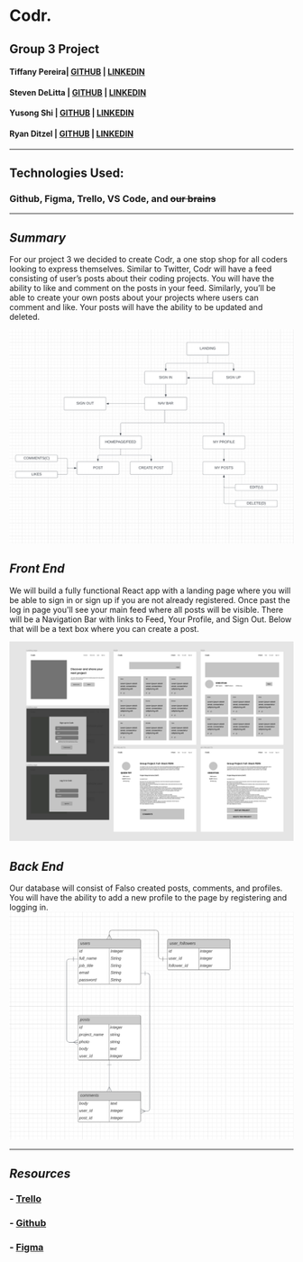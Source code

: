 # **Codr.**

## Group 3 Project

#### Tiffany Pereira| [GITHUB](https://github.com/tiffpereira) | [LINKEDIN](https://www.linkedin.com/in/tiffanympereira/)

#### Steven DeLitta | [GITHUB](https://github.com/yusongsh) | [LINKEDIN](https://www.linkedin.com/in/steven-delitta/)

#### Yusong Shi | [GITHUB](https://github.com/yusongsh) | [LINKEDIN](https://www.linkedin.com/in/yusong-sh/)

#### Ryan Ditzel | [GITHUB](https://github.com/ryanditzel) | [LINKEDIN](https://www.linkedin.com/in/ryanditzel/)

---

## Technologies Used:

### Github, Figma, Trello, VS Code, and ~~our brains~~

---

## **_Summary_**

For our project 3 we decided to create Codr, a one stop shop for all coders looking to express themselves. Similar to Twitter, Codr will have a feed consisting of user’s posts about their coding projects. You will have the ability to like and comment on the posts in your feed. Similarly, you’ll be able to create your own posts about your projects where users can comment and like. Your posts will have the ability to be updated and deleted.

![Hierarchy](./readme_img/User_flow.png)

## **_Front End_**

We will build a fully functional React app with a landing page where you will be able to sign in or sign up if you are not already registered. Once past the log in page you'll see your main feed where all posts will be visible. There will be a Navigation Bar with links to Feed, Your Profile, and Sign Out. Below that will be a text box where you can create a post.

![Wireframe](./readme_img/wireframe.png)

## **_Back End_**

Our database will consist of Falso created posts, comments, and profiles. You will have the ability to add a new profile to the page by registering and logging in.
![ERD](./readme_img/erd.png)

---

## **_Resources_**

### - [Trello](https://trello.com/b/rqLE2h1M/p3)

### - [Github](https://github.com/RTSY-P3)

### - [Figma](https://www.figma.com/proto/hpaDK92DO77d5orXoney7X/Untitled?page-id=0%3A1&node-id=2%3A2&viewport=241%2C48%2C0.2&scaling=scale-down)
